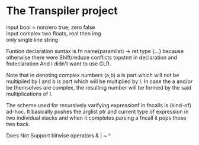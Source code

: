 # The Transpiler project

input bool = nonzero true, zero false<br />
input complex two floats, real then img<br />
only single line string<br />

Funtion declaration suntax is fn name(paramlist) -> ret type {...} because otherwise there were Shift/reduce conflicts topstmt in declaration and fndeclaration And I didn't want to use GLR.<br />

Note that in denoting complex numbers (a,b) a is part which will not be multipiled by I and b is part which will be multiplied by I.
In case the a and/or be themselves are complex, the resulting number will be formed by the said multiplications of I.<br />

The scheme used for recursively varifying expressionf in fncalls is (kind-of) ad-hoc. It basically pushes the arglist ptr and current type of expression in two individual stacks and when it completes parsing a fncall it pops those two back.<br />

Does Not Support bitwise operators & | ~ ^ <br />
